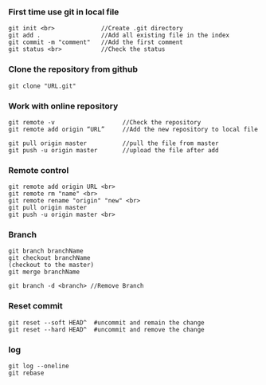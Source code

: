 ### First time use git in local file
    git init <br>             //Create .git directory
    git add .                 //Add all existing file in the index 
    git commit -m "comment"   //Add the first comment
    git status <br>           //Check the status
### Clone the repository from github  
    git clone "URL.git"  
### Work with online repository  
    git remote -v                   //Check the repository  
    git remote add origin “URL”     //Add the new repository to local file   
    git pull origin master          //pull the file from master  
    git push -u origin master       //upload the file after add  

### Remote control
    git remote add origin URL <br>     
    git remote rm "name" <br> 
    git remote rename "origin" "new" <br>  
    git pull origin master  
    git push -u origin master <br> 

### Branch
    git branch branchName
    git checkout branchName
    (checkout to the master)
    git merge branchName

    git branch -d <branch> //Remove Branch

### Reset commit
    git reset --soft HEAD^  #uncommit and remain the change
    git reset --hard HEAD^  #uncommit and remove the change

### log
    git log --oneline
    git rebase 
